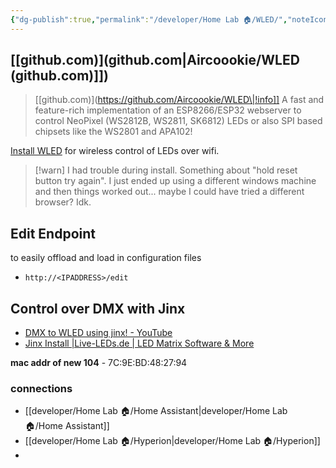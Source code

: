 ```yaml
---
{"dg-publish":true,"permalink":"/developer/Home Lab 🏠/WLED/","noteIcon":""}
---
```


## [[github.com)](github.com\|Aircoookie/WLED (github.com)]])

> [[github.com)](https://github.com/Aircoookie/WLED\|!info]]
> A fast and feature-rich implementation of an ESP8266/ESP32 webserver to control NeoPixel (WS2812B, WS2811, SK6812) LEDs or also SPI based chipsets like the WS2801 and APA102!

[Install WLED](https://install.wled.me/) for wireless control of LEDs over wifi. 

> [!warn] I had trouble during install. Something about "hold reset button try again". I just ended up using a different windows machine and then things worked out... maybe I could have tried a different browser? Idk.

## Edit Endpoint
to easily offload and load in configuration files
- `http://<IPADDRESS>/edit`

## Control over DMX with Jinx
- [DMX to WLED using jinx! - YouTube](https://www.youtube.com/watch?v=K3qnVgu3Txc&t=10s)
- [Jinx Install |Live-LEDs.de | LED Matrix Software & More](http://www.live-leds.de/)

**mac addr of new 104** -  7C:9E:BD:48:27:94

### connections
- [[developer/Home Lab 🏠/Home Assistant\|developer/Home Lab 🏠/Home Assistant]]
- [[developer/Home Lab 🏠/Hyperion\|developer/Home Lab 🏠/Hyperion]]
- 